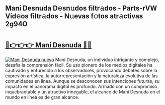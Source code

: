 ## Mani Desnuda D𝚎sn𝚞dos filtr𝚊dos - Parts-rVW Vid𝚎os filtr𝚊dos - N𝚞evas f𝚘tos atr𝚊ctivas 2g94O

# <h2><a href="http://mb0xyfq.tromn.icu/?c=Mani+Desnuda">🔗👉👉👉 Mani Desnuda 🔗🔗</a></h2>

[![Mani Desnuda nuevo](https://i.imgur.com/pEAQMta.gif)](http://mb0xyfq.tromn.icu/?c=Mani+Desnuda)
Mani Desnuda, un individuo intrigante y complejo, desafía la comprensión fácil. Su uso pionero de los medios digitales ha cautivado y enfurecido a los observadores, provocando debates sobre la expresión artística, la autorrepresentación y la naturaleza evolutiva de las comunidades en línea. Aunque se desconocen sus intenciones futuras, su impacto en el panorama digital es profundo. Armado con un compromiso inquebrantable y un atractivo innegable, el alcance de Mani Desnuda en el mundo en línea es de gran alcance.
